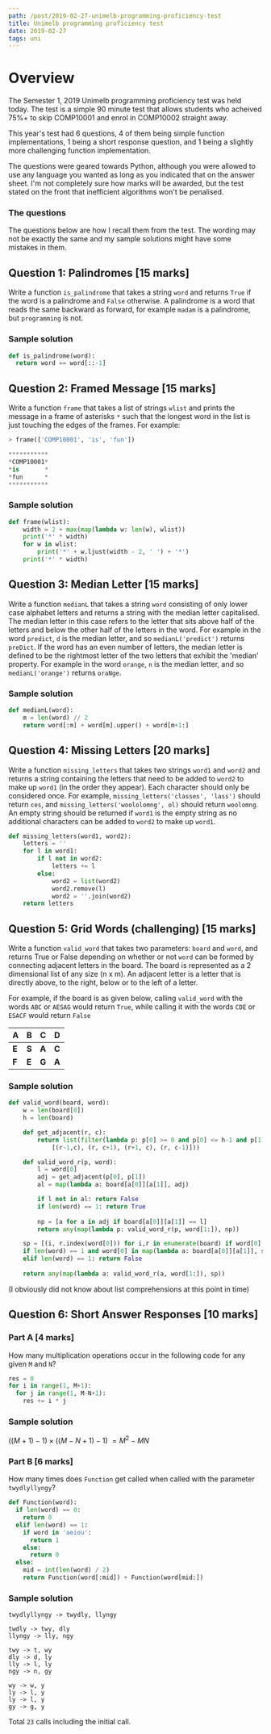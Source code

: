 ```yaml
---
path: /post/2019-02-27-unimelb-programming-proficiency-test
title: Unimelb programming proficiency test
date: 2019-02-27
tags: uni
---
```


# Overview

The Semester 1, 2019 Unimelb programming proficiency test was held today. The test is a simple 90 minute test that allows students who acheived 75%+ to skip COMP10001 and enrol in COMP10002 straight away.

This year's test had 6 questions, 4 of them being simple function implementations, 1 being a short response question, and 1 being a slightly more challenging function implementation.

The questions were geared towards Python, although you were allowed to use any language you wanted as long as you indicated that on the answer sheet. I'm not completely sure how marks will be awarded, but the test stated on the front that inefficient algorithms won't be penalised.

### The questions

The questions below are how I recall them from the test. The wording may not be exactly the same and my sample solutions might have some mistakes in them.

## Question 1: Palindromes [15 marks]

Write a function `is_palindrome` that takes a string `word` and returns `True` if the word is a palindrome and `False` otherwise. A palindrome is a word that reads the same backward as forward, for example `madam` is a palindrome, but `programming` is not.

### Sample solution

```python
def is_palindrome(word):
  return word == word[::-1]
```

## Question 2: Framed Message [15 marks]

Write a function `frame` that takes a list of strings `wlist` and prints the message in a frame of asterisks `*` such that the longest word in the list is just touching the edges of the frames. For example:

```python
> frame(['COMP10001', 'is', 'fun'])

***********
*COMP10001*
*is       *
*fun      *
***********
```

### Sample solution

```python
def frame(wlist):
    width = 2 + max(map(lambda w: len(w), wlist))
    print('*' * width)
    for w in wlist:
        print('*' + w.ljust(width - 2, ' ') + '*')
    print('*' * width)
```

## Question 3: Median Letter [15 marks]

Write a function `medianL` that takes a string `word` consisting of only lower case alphabet letters and returns a string with the median letter capitalised. The median letter in this case refers to the letter that sits above half of the letters and below the other half of the letters in the word. For example in the word `predict`, `d` is the median letter, and so `medianL('predict')` returns `preDict`. If the word has an even number of letters, the median letter is defined to be the rightmost letter of the two letters that exhibit the 'median' property. For example in the word `orange`, `n` is the median letter, and so `medianL('orange')` returns `oraNge`.

### Sample solution

```python
def medianL(word):
    m = len(word) // 2
    return word[:m] + word[m].upper() + word[m+1:]
```

## Question 4: Missing Letters [20 marks]

Write a function `missing_letters` that takes two strings `word1` and `word2` and returns a string containing the letters that need to be added to `word2` to make up `word1` (in the order they appear). Each character should only be considered once. For example, `missing_letters('classes', 'lass')` should return `ces`, and `missing_letters('woololomng', ol)` should return `woolomng`. An empty string should be returned if `word1` is the empty string as no additional characters can be added to `word2` to make up `word1`.

```python
def missing_letters(word1, word2):
    letters = ''
    for l in word1:
        if l not in word2:
            letters += l
        else:
            word2 = list(word2)
            word2.remove(l)
            word2 = ''.join(word2)
    return letters
```

## Question 5: Grid Words (challenging) [15 marks]

Write a function `valid_word` that takes two parameters: `board` and `word`, and returns True or False depending on whether or not `word` can be formed by connecting adjacent letters in the board. The board is represented as a 2 dimensional list of any size (n x m). An adjacent letter is a letter that is directly above, to the right, below or to the left of a letter.

For example, if the board is as given below, calling `valid_word` with the words `ABC` or `AESAG` would return `True`, while calling it with the words `CDE` or `ESACF` would return `False`

<center>

| **A** | **B** | **C** | **D** |
| --- | --- | --- | --- |
| **E** | **S** | **A** | **C** |
| **F** | **E** | **G** | **A** |

</center>

### Sample solution

```python
def valid_word(board, word):
    w = len(board[0])
    h = len(board)

    def get_adjacent(r, c):
        return list(filter(lambda p: p[0] >= 0 and p[0] <= h-1 and p[1] >= 0 and p[1] <= w-1,
            [(r-1,c), (r, c+1), (r+1, c), (r, c-1)]))

    def valid_word_r(p, word):
        l = word[0]
        adj = get_adjacent(p[0], p[1])
        al = map(lambda a: board[a[0]][a[1]], adj)

        if l not in al: return False
        if len(word) == 1: return True
            
        np = [a for a in adj if board[a[0]][a[1]] == l]
        return any(map(lambda p: valid_word_r(p, word[1:]), np))

    sp = [(i, r.index(word[0])) for i,r in enumerate(board) if word[0] in r]
    if len(word) == 1 and word[0] in map(lambda a: board[a[0]][a[1]], sp): return True
    elif len(word) == 1: return False
    
    return any(map(lambda a: valid_word_r(a, word[1:]), sp))
```

(I obviously did not know about list comprehensions at this point in time)

## Question 6: Short Answer Responses [10 marks]

### Part A [4 marks]

How many multiplication operations occur in the following code for any given `M` and `N`?

```python
res = 0
for i in range(1, M+1):
  for j in range(1, M-N+1):
    res += i * j
```

### Sample solution

$((M+1)-1) \times ((M-N+1)-1)$
$= M^2 - MN$

### Part B [6 marks]

How many times does `Function` get called when called with the parameter `twydlyllyngy`?

```python
def Function(word):
  if len(word) == 0:
    return 0
  elif len(word) == 1:
    if word in 'aeiou':
      return 1
    else:
      return 0
  else:
    mid = int(len(word) / 2)
    return Function(word[:mid]) + Function(word[mid:])
```

### Sample solution

```
twydlyllyngy -> twydly, llyngy

twdly -> twy, dly 
llyngy -> lly, ngy

twy -> t, wy
dly -> d, ly
lly -> l, ly
ngy -> n, gy

wy -> w, y
ly -> l, y
ly -> l, y
gy -> g, y
```

Total `23` calls including the initial call.
